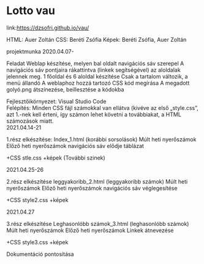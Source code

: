 # Lotto vau


link:https://dzsofri.github.io/vau/

HTML: Auer Zoltán
CSS: Beréti Zsófia
Képek:  Beréti Zsófia, Auer Zoltán

projektmunka 2020.04.07-



Feladat
Weblap készítése, melyen bal oldalt navigációs sáv szerepel
A navigációs sáv pontjaira rákattintva (linkek segítségével) az aloldalak jelennek meg.
1 főoldal és 6 aloldal készítése
     Csak a tartalom változik, a menü állandó
A weblaphoz hozzá tartozó CSS kód megírása
A megadott golyó.png átszínezése, beillesztése a kódokba

Fejlesztőikörnyezet: 
     Visual Studio Code  
Felépítés:
     Minden CSS fájl számokkal van ellátva (kivéve az első „style.css”, azt 1.-nek kell érteni,  így számon lehet követni a továbbiakat, a HTML számozások miatt.                        
2021.04.14-21

1.rész elkészítése:
  Index_1.html (korábbi sorsolások)
    Múlt heti nyerőszámok
    Előző heti nyerőszámok
    navigációs sáv elődje táblázat
    
  +CSS stle.css
  +képek (További szinek)
  
  
2021.04.25-26
  
2.rész elkészítése
   leggyakoribb_2.html (leggyakoribb számok)
    Múlt heti nyerőszámok
    Előző heti nyerőszámok
    navigációs sáv véglegesítése
    
  +CSS style2.css
  +képek 
  
2021.04.27
  
3.rész elkészítése
   Leghasonlóbb számok_3.html (leghasonlóbb számok)
    Múlt heti nyerőszámok
    Előző heti nyerőszámok
    Linkek átnevezése
    
  +CSS style3.css
  +képek 
  
  Dokumentáció pontosítása
